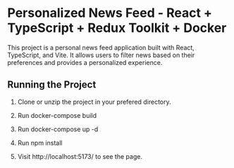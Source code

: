 # Personalized News Feed - React + TypeScript + Redux Toolkit + Docker

This project is a personal news feed application built with React, TypeScript, and Vite. It allows users to filter news based on their preferences and provides a personalized experience.

## Running the Project

1. Clone or unzip the project in your prefered directory.

2. Run docker-compose build

3. Run docker-compose up -d

4. Run npm install

5. Visit http://localhost:5173/ to see the page.



